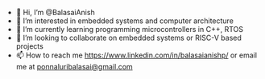 - 👋 Hi, I’m @BalasaiAnish
- 👀 I’m interested in embedded systems and computer architecture
- 🌱 I’m currently learning programming microcontrollers in C++, RTOS
- 💞️ I’m looking to collaborate on embedded systems or RISC-V based projects
- 📫 How to reach me https://www.linkedin.com/in/balasaianishp/ or email me at ponnaluribalasai@gmail.com

<!---
BalasaiAnish/BalasaiAnish is a ✨ special ✨ repository because its `README.md` (this file) appears on your GitHub profile.
You can click the Preview link to take a look at your changes.
--->
